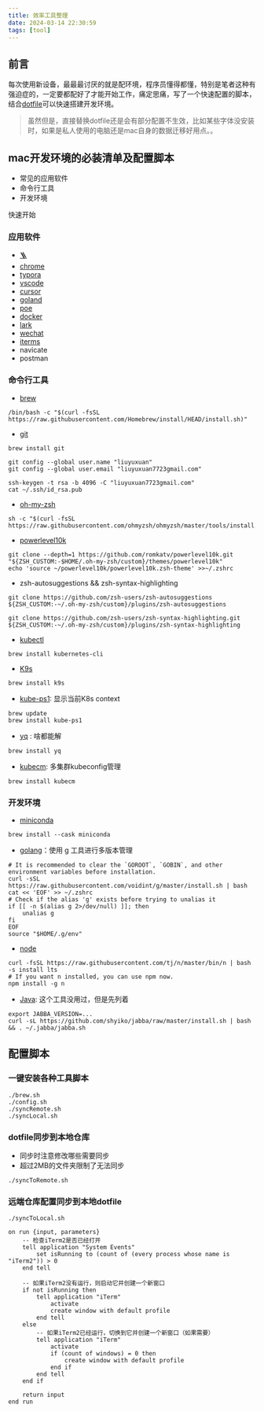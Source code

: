 ```yaml
---
title: 效率工具整理
date: 2024-03-14 22:30:59
tags: [tool]
---
```

## 前言

每次使用新设备，最最最讨厌的就是配环境，程序员懂得都懂，特别是笔者这种有强迫症的，一定要都配好了才能开始工作，痛定思痛，写了一个快速配置的脚本，结合[dotfile](https://github.com/liuyuxuan0723/dotfiles)可以快速搭建开发环境。

> 虽然但是，直接替换dotfile还是会有部分配置不生效，比如某些字体没安装时，如果是私人使用的电脑还是mac自身的数据迁移好用点。。

## mac开发环境的必装清单及配置脚本

- 常见的应用软件
- 命令行工具
- 开发环境

快速开始

### 应用软件

- [🪜](https://github.com/Clash-Verge-rev/clash-verge-rev/releases)
- [chrome](https://www.google.com/chrome/?brand=FKPE&ds_kid=43700081222624393&gad_source=1&gclid=CjwKCAjwp8--BhBREiwAj7og176VBNdx_nh44ppjIG9Y-UJx_-ifOFELFdtp1oUMC-abHCwhBI1zbhoCjVcQAvD_BwE&gclsrc=aw.ds)
- [typora](https://typoraio.cn/)
- [vscode](https://code.visualstudio.com/)
- [cursor](https://www.cursor.com/cn)
- [goland](https://www.jetbrains.com/go/)
- [poe](https://poe.com/login)
- [docker](https://www.docker.com/products/docker-desktop/)
- [lark](https://www.feishu.cn/)
- [wechat](https://weixin.qq.com/)
- [iterms](https://iterm2.com/downloads.html)
- navicate
- postman

### 命令行工具

- [brew](https://brew.sh/)

```shell
/bin/bash -c "$(curl -fsSL https://raw.githubusercontent.com/Homebrew/install/HEAD/install.sh)"
```

- [git](https://git-scm.com/)

```shell
brew install git

git config --global user.name "liuyuxuan"
git config --global user.email "liuyuxuan7723gmail.com"

ssh-keygen -t rsa -b 4096 -C "liuyuxuan7723gmail.com"
cat ~/.ssh/id_rsa.pub
```

- [oh-my-zsh](https://ohmyz.sh/#install)

```shell
sh -c "$(curl -fsSL https://raw.githubusercontent.com/ohmyzsh/ohmyzsh/master/tools/install.sh)"
```

- [powerlevel10k](https://github.com/romkatv/powerlevel10k)

```shell
git clone --depth=1 https://github.com/romkatv/powerlevel10k.git "${ZSH_CUSTOM:-$HOME/.oh-my-zsh/custom}/themes/powerlevel10k"
echo 'source ~/powerlevel10k/powerlevel10k.zsh-theme' >>~/.zshrc
```

- zsh-autosuggestions && zsh-syntax-highlighting

```shell
git clone https://github.com/zsh-users/zsh-autosuggestions ${ZSH_CUSTOM:-~/.oh-my-zsh/custom}/plugins/zsh-autosuggestions

git clone https://github.com/zsh-users/zsh-syntax-highlighting.git ${ZSH_CUSTOM:-~/.oh-my-zsh/custom}/plugins/zsh-syntax-highlighting
```

- [kubectl](https://kubernetes.io/docs/reference/kubectl/)

```shell
brew install kubernetes-cli
```

- [K9s](https://k9scli.io/)

```shell
brew install k9s
```

- [kube-ps1](https://github.com/jonmosco/kube-ps1): 显示当前K8s context

```shell
brew update
brew install kube-ps1
```

- [yq](https://github.com/mikefarah/yq) : 啥都能解

```shell
brew install yq
```

- [kubecm](https://github.com/sunny0826/kubecm): 多集群kubeconfig管理

```shell
brew install kubecm
```

### 开发环境

- [miniconda](https://www.anaconda.com/docs/getting-started/miniconda/main)

```shell
brew install --cask miniconda
```

- [golang](https://github.com/voidint/g)：使用 g 工具进行多版本管理

```shell
# It is recommended to clear the `GOROOT`, `GOBIN`, and other environment variables before installation.
curl -sSL https://raw.githubusercontent.com/voidint/g/master/install.sh | bash
cat << 'EOF' >> ~/.zshrc
# Check if the alias 'g' exists before trying to unalias it
if [[ -n $(alias g 2>/dev/null) ]]; then
    unalias g
fi
EOF 
source "$HOME/.g/env"
```

- [node](https://github.com/tj/n)

```shell
curl -fsSL https://raw.githubusercontent.com/tj/n/master/bin/n | bash -s install lts
# If you want n installed, you can use npm now.
npm install -g n
```

- [Java](https://github.com/shyiko/jabba): 这个工具没用过，但是先列着

```shell
export JABBA_VERSION=...
curl -sL https://github.com/shyiko/jabba/raw/master/install.sh | bash && . ~/.jabba/jabba.sh
```

## 配置脚本

### 一键安装各种工具脚本

```shell
./brew.sh
./config.sh
./syncRemote.sh
./syncLocal.sh
```

### dotfile同步到本地仓库

- 同步时注意修改哪些需要同步
- 超过2MB的文件夹限制了无法同步

```shell
./syncToRemote.sh
```

### 远端仓库配置同步到本地dotfile

```shell
./syncToLocal.sh
```

```shell
on run {input, parameters}
	-- 检查iTerm2是否已经打开
	tell application "System Events"
		set isRunning to (count of (every process whose name is "iTerm2")) > 0
	end tell

	-- 如果iTerm2没有运行，则启动它并创建一个新窗口
	if not isRunning then
		tell application "iTerm"
			activate
			create window with default profile
		end tell
	else
		-- 如果iTerm2已经运行，切换到它并创建一个新窗口（如果需要）
		tell application "iTerm"
			activate
			if (count of windows) = 0 then
				create window with default profile
			end if
		end tell
	end if

	return input
end run
```
